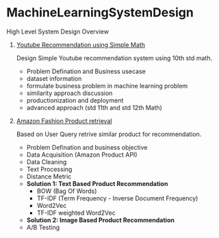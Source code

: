 # MachineLearningSystemDesign
High Level System Design Overview

1. [Youtube Recommendation using Simple Math](/Youtube%20Recommendation/Design%20Simple%20Youtube%20Recommendation%20using%20Simple%20Math.pdf)
    
    Design Simple Youtube recommendation system using 10th std math.  
    - Problem Defination and Business usecase
    - dataset information
    - formulate business problem in machine learning problem
    - similarity approach discussion
    - productionization and deployment
    - advanced approach (std 11th and std 12th Math)

2. [Amazon Fashion Product retrieval](/Amazon%20Product%20Retrieval/Amazon-Fashion-product-recommendation.pdf)
    
    Based on User Query retrive similar product for recommendation.
    - Problem Defination and business objective
    - Data Acquisition (Amazon Product API)
    - Data Cleaning
    - Text Processing
    - Distance Metric
    - **Solution 1: Text Based Product Recommendation**
       - BOW (Bag Of Words)
       - TF-IDF (Term Frequency - Inverse Document Frequency)
       - Word2Vec
       - TF-IDF weighted Word2Vec
    - **Solution 2: Image Based Product Recommendation**
    - A/B Testing
    



  
